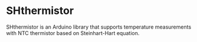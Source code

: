 # SHthermistor
 SHthermistor is an Arduino library that supports temperature measurements with NTC thermistor based on Steinhart-Hart equation.
